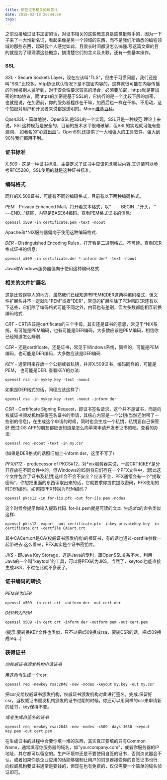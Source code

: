 ```yaml
---
title: 那些证书相关的玩意儿
date: 2018-03-18 20:44:59
tags:
---
```


之前没接触过证书加密的话，对证书相关的这些概念真是感觉挺棘手的，因为一下子来了一大堆新名词，看起来像是另一个领域的东西，而不是我们所熟悉的编程领域的那些东西，起码我个人感觉如此，且很长时间都没怎么搞懂.写这篇文章的目的就是为了理理清这些概念，搞清楚它们的含义及关联，还有一些基本操作。


### SSL

*SSL* - Secure Sockets Layer，现在应该叫"TLS"，但由于习惯问题，我们还是叫"SSL"比较多。http协议默认情况下是不加密内容的，这样就很可能在内容传播的时候被别人监听到，对于安全性要求较高的场合，必须要加密，https就是带加密的http协议，而https的加密是基于SSL的，它执行的是一个比较下层的加密，也就是说，在加密前，你的服务器程序在干嘛，加密后也一样在干嘛，不用动，这个加密对用户和开发者来说都是透明的。More:[维基百科](http://en.wikipedia.org/wiki/Transport_Layer_Security "TLS")。

*OpenSSL* - 简单地说，OpenSSL是SSL的一个实现，SSL只是一种规范.理论上来说，SSL这种规范是安全的，目前的技术水平很难破解，但SSL的实现就可能有些漏洞， 如著名的"心脏出血"。OpenSSL还提供了一大堆强大的工具软件，强大到90%我们都用不到。


### 证书标准

*X.509* - 这是一种证书标准，主要定义了证书中应该包含哪些内容.其详情可以参考RFC5280，SSL使用的就是这种证书标准。


### 编码格式

同样的X.509证书，可能有不同的编码格式，目前有以下两种编码格式。

*PEM* - Privacy Enhanced Mail，打开看文本格式，以"-----BEGIN..."开头， "-----END..."结尾，内容是BASE64编码。查看PEM格式证书的信息:

    openssl x509 -in certificate.pem -text -noout

Apache和*NIX服务器偏向于使用这种编码格式.

*DER* - Distinguished Encoding Rules，打开看是二进制格式，不可读。查看DER格式证书的信息:

    openssl x509 -in certificate.der *-inform der* -text -noout
Java和Windows服务器偏向于使用这种编码格式.


### 相关的文件扩展名

这是比较误导人的地方，虽然我们已经知道有PEM和DER这两种编码格式，但文件扩展名并不一定就叫"PEM"或者"DER"，常见的扩展名除了PEM和DER还有以下这些，它们除了编码格式可能不同之外，内容也有差别，但大多数都能相互转换编码格式.

*CRT* - CRT应该是certificate的三个字母，其实还是证书的意思，常见于*NIX系统，有可能是PEM编码，也有可能是DER编码，大多数应该是PEM编码，相信你已经知道怎么辨别.

*CER* - 还是certificate，还是证书，常见于Windows系统，同样的，可能是PEM编码，也可能是DER编码，大多数应该是DER编码.

*KEY* - 通常用来存放一个公钥或者私钥，并非X.509证书，编码同样的，可能是PEM， 也可能是DER. 查看KEY的办法:

    openssl rsa -in mykey.key -text -noout

如果是DER格式的话，同理应该这样了:

    openssl rsa -in mykey.key -text -noout -inform der

*CSR* - Certificate Signing Request，即证书签名请求，这个并不是证书，而是向权威证书颁发机构获得签名证书的申请，其核心内容是一个公钥(当然还附带了一些别的信息)，在生成这个申请的时候，同时也会生成一个私钥，私钥要自己保管好.做过iOS APP的朋友都应该知道是怎么向苹果申请开发者证书的吧。查看的办法:

    openssl req -noout -text -in my.csr

(如果是DER格式的话照旧加上-inform der，这里不写了)

*PFX/P12* - predecessor of PKCS#12，对*nix服务器来说，一般CRT和KEY是分开存放在不同文件中的，但Windows的IIS则将它们存在一个PFX文件中，(因此这个文件包含了证书及私钥)这样会不会不安全？应该不会，PFX通常会有一个"提取密码"，你想把里面的东西读取出来的话，它就要求你提供提取密码，PFX使用的时DER编码，如何把PFX转换为PEM编码？

    openssl pkcs12 -in for-iis.pfx -out for-iis.pem -nodes

这个时候会提示你输入提取代码. for-iis.pem就是可读的文本. 生成pfx的命令类似这样:

    openssl pkcs12 -export -out certificate.pfx -inkey privateKey.key -in certificate.crt -certfile CACert.crt

其中CACert.crt是CA(权威证书颁发机构)的根证书，有的话也通过-certfile参数一起带进去.这么看来，PFX其实是个证书密钥库。

*JKS* - 即Java Key Storage，这是Java的专利，跟OpenSSL关系不大，利用Java的一个叫"keytool"的工具，可以将PFX转为JKS，当然了，keytool也能直接生成JKS，不过在此就不多表了。


### 证书编码的转换

*PEM转为DER*

    openssl x509 -in cert.crt -outform der -out cert.der

*DER转为PEM*

    openssl x509 -in cert.crt -inform der -outform pem -out cert.pem

(提示:要转换KEY文件也类似，只不过把x509换成rsa，要转CSR的话，把x509换成req...)


### 获得证书

*向权威证书颁发机构申请证书*

用这命令生成一个csr:

    openssl req -newkey rsa:2048 -new -nodes -keyout my.key -out my.csr

把csr交给权威证书颁发机构，权威证书颁发机构对此进行签名，完成.保留好csr，当权威证书颁发机构颁发的证书过期的时候，你还可以用同样的csr来申请新的证书，key保持不变。

*或者生成自签名的证书*

    openssl req -newkey rsa:2048 -new -nodes -x509 -days 3650 -keyout key.pem -out cert.pem

在生成证书的过程中会要你填一堆的东西，其实真正要填的只有Common Name，通常填写你服务器的域名，如"yourcompany.com"，或者你服务器的IP地址，其它都可以留空的。生产环境中还是不要使用自签的证书，否则浏览器会不认，或者如果你是企业应用的话能够强制让用户的浏览器接受你的自签证书也行.向权威机构要证书通常是要钱的，但现在也有免费的，仅仅需要一个简单的域名验证即可。
